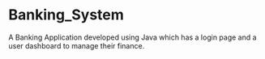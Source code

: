 # Banking_System
A Banking Application developed using Java which has a login page and a user dashboard to manage their finance.
